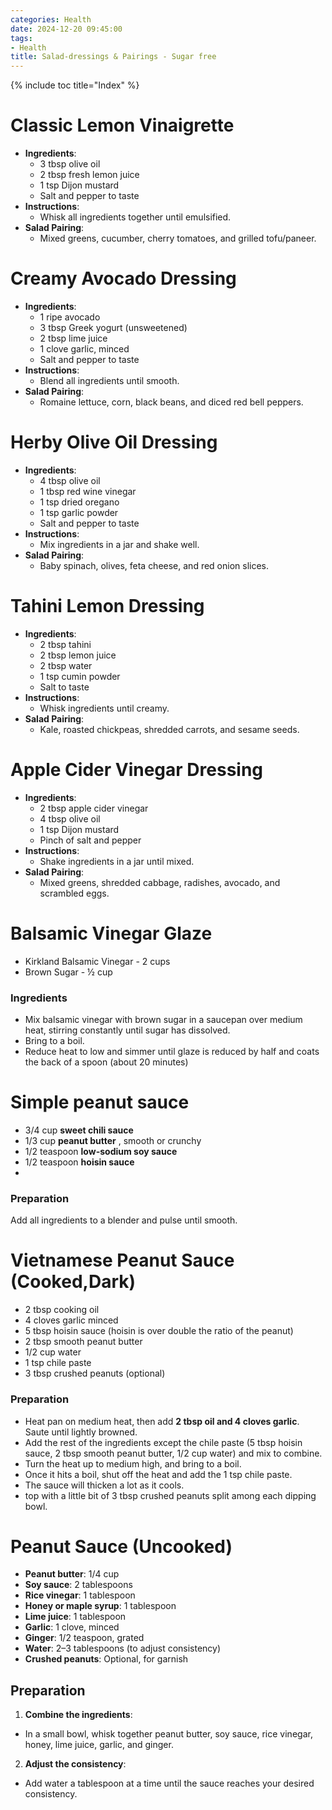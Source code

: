 ```yaml
---
categories: Health
date: 2024-12-20 09:45:00
tags:
- Health
title: Salad-dressings & Pairings - Sugar free
---
```


{% include toc title="Index" %}

# Classic Lemon Vinaigrette
- **Ingredients**:
    - 3 tbsp olive oil
    - 2 tbsp fresh lemon juice
    - 1 tsp Dijon mustard
    - Salt and pepper to taste
- **Instructions**:
    - Whisk all ingredients together until emulsified.
- **Salad Pairing**:
    - Mixed greens, cucumber, cherry tomatoes, and grilled tofu/paneer.

# Creamy Avocado Dressing
- **Ingredients**:
    - 1 ripe avocado
    - 3 tbsp Greek yogurt (unsweetened)
    - 2 tbsp lime juice
    - 1 clove garlic, minced
    - Salt and pepper to taste
- **Instructions**:
    - Blend all ingredients until smooth.
- **Salad Pairing**:
    - Romaine lettuce, corn, black beans, and diced red bell peppers.

# Herby Olive Oil Dressing
- **Ingredients**:
    - 4 tbsp olive oil
    - 1 tbsp red wine vinegar
    - 1 tsp dried oregano
    - 1 tsp garlic powder
    - Salt and pepper to taste
- **Instructions**:
    - Mix ingredients in a jar and shake well.
- **Salad Pairing**:
    - Baby spinach, olives, feta cheese, and red onion slices.

# Tahini Lemon Dressing
- **Ingredients**:
    - 2 tbsp tahini
    - 2 tbsp lemon juice
    - 2 tbsp water
    - 1 tsp cumin powder
    - Salt to taste
- **Instructions**:
    - Whisk ingredients until creamy.
- **Salad Pairing**:
    - Kale, roasted chickpeas, shredded carrots, and sesame seeds.

# Apple Cider Vinegar Dressing
- **Ingredients**:
    - 2 tbsp apple cider vinegar
    - 4 tbsp olive oil
    - 1 tsp Dijon mustard
    - Pinch of salt and pepper
- **Instructions**:
    - Shake ingredients in a jar until mixed.
- **Salad Pairing**:
    - Mixed greens, shredded cabbage, radishes, avocado, and scrambled eggs.

# Balsamic Vinegar Glaze
- Kirkland Balsamic Vinegar - 2 cups
- Brown Sugar - ½ cup

### Ingredients
- Mix balsamic vinegar with brown sugar in a saucepan over medium heat, stirring constantly until sugar has dissolved. 
- Bring to a boil.
- Reduce heat to low and simmer until glaze is reduced by half and coats the back of a spoon (about 20 minutes)


# Simple peanut sauce
- 3/4 cup **sweet chili sauce**
- 1/3 cup **peanut butter** , smooth or crunchy
- 1/2 teaspoon **low-sodium soy sauce**
- 1/2 teaspoon **hoisin sauce**
- 
### Preparation
Add all ingredients to a blender and pulse until smooth.

# Vietnamese Peanut Sauce (Cooked,Dark)
- 2 tbsp cooking oil
- 4 cloves garlic minced
- 5 tbsp hoisin sauce (hoisin is over double the ratio of the peanut)
- 2 tbsp smooth peanut butter
- 1/2 cup water
- 1 tsp chile paste
- 3 tbsp crushed peanuts (optional)

### Preparation
- Heat pan on medium heat, then add **2 tbsp oil and 4 cloves garlic**. Saute until lightly browned.
- Add the rest of the ingredients except the chile paste (5 tbsp hoisin sauce, 2 tbsp smooth peanut butter, 1/2 cup water) and mix to combine.
- Turn the heat up to medium high, and bring to a boil.
- Once it hits a boil, shut off the heat and add the 1 tsp chile paste.
- The sauce will thicken a lot as it cools.
- top with a little bit of 3 tbsp crushed peanuts split among each dipping bowl.

# Peanut Sauce (Uncooked)
- **Peanut butter**: 1/4 cup
- **Soy sauce**: 2 tablespoons
- **Rice vinegar**: 1 tablespoon
- **Honey or maple syrup**: 1 tablespoon
- **Lime juice**: 1 tablespoon
- **Garlic**: 1 clove, minced
- **Ginger**: 1/2 teaspoon, grated
- **Water**: 2–3 tablespoons (to adjust consistency)
- **Crushed peanuts**: Optional, for garnish

## Preparation
1. **Combine the ingredients**:
  - In a small bowl, whisk together peanut butter, soy sauce, rice vinegar, honey, lime juice, garlic, and ginger.

2. **Adjust the consistency**:
  - Add water a tablespoon at a time until the sauce reaches your desired consistency.